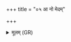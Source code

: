 +++
title = "०५ आ नो मेदम्"

+++
<details><summary>मूलम् (GR)</summary>

+++(PSK 20.29.5)+++आ नो मेदं गृहपतिर्  
दधात्व् इन्द्रेण मेदिना ।  
आ नो मेदं सरस्वत्य्  
आ नो वहन्तु सिन्धवः ॥
</details>